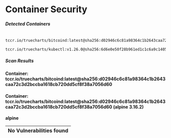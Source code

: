 # Container Security

##### Detected Containers

          tccr.io/truecharts/bitcoind:latest@sha256:d02946c6c81a98364c1b2643caa72c3d2bccba1618cb720dd5cf8f38a7056d60
          tccr.io/truecharts/kubectl:v1.26.0@sha256:6d6e0e50f28b961ed1c1c6a9c140553238641591fbdc9ac7c1a348636f78c552

##### Scan Results

**Container: tccr.io/truecharts/bitcoind:latest@sha256:d02946c6c81a98364c1b2643caa72c3d2bccba1618cb720dd5cf8f38a7056d60**

#### Container: tccr.io/truecharts/bitcoind:latest@sha256:d02946c6c81a98364c1b2643caa72c3d2bccba1618cb720dd5cf8f38a7056d60 (alpine 3.16.2)
    

**alpine**

      
| No Vulnerabilities found         |
|:---------------------------------|

      

